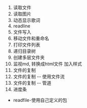 1. 读取文件
2. 读取图片
3. 动态显示歌词
4. readline
5. 文件写入
6. 移动文件和重命名
7. 打印文件列表
8. 递归目录树
9. 创建多层文件夹
10. 监视md, 转换成html文件 加入样式
11. 文件的复制
12. 文件的复制 -- 使用文件流
13. 文件的复制 -- 管道
14. 进度条
+ readfile-使用自己定义的包